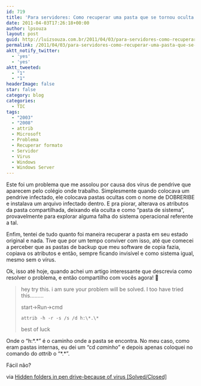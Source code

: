 ```yaml
---
id: 719
title: 'Para servidores: Como recuperar uma pasta que se tornou oculta por causa de vírus [Resolvido]'
date: 2011-04-03T17:26:18+00:00
author: lpsouza
layout: post
guid: http://luizsouza.com.br/2011/04/03/para-servidores-como-recuperar-uma-pasta-que-se-tornou-oculta-por-causa-de-vrus-resolvido/
permalink: /2011/04/03/para-servidores-como-recuperar-uma-pasta-que-se-tornou-oculta-por-causa-de-vrus-resolvido/
aktt_notify_twitter:
  - 'yes'
  - 'yes'
aktt_tweeted:
  - "1"
  - "1"
headerImage: false
star: false
category: blog
categories:
  - TIC
tags:
  - "2003"
  - "2008"
  - attrib
  - Microsoft
  - Problema
  - Recuperar formato
  - Servidor
  - Virus
  - Windows
  - Windows Server
---
```

Este foi um problema que me assolou por causa dos vírus de pendrive que aparecem pelo colégio onde trabalho. Simplesmente quando colocava um pendrive infectado, ele colocava pastas ocultas com o nome de DOBRERIBE e instalava um arquivo infectado dentro. E pra piorar, alterava os atributos da pasta compartilhada, deixando ela oculta e como “pasta de sistema”, provavelmente para explorar alguma falha do sistema operacional referente a tal.

Enfim, tentei de tudo quanto foi maneira recuperar a pasta em seu estado original e nada. Tive que por um tempo conviver com isso, até que comecei a perceber que as pastas de backup que meu software de copia fazia, copiava os atributos e então, sempre ficando invisível e como sistema igual, mesmo sem o vírus.

Ok, isso até hoje, quando achei um artigo interessante que descrevia como resolver o problema, e então compartilho com vocês agora! 🙂

> hey try this. i am sure your problem will be solved. I too have tried this.........
>
> start->Run->cmd
>
> `attrib -h -r -s /s /d h:\*.\*`
>
> best of luck

Onde o “h:\*.\*” é o caminho onde a pasta se encontra. No meu caso, como eram pastas internas, eu dei um “cd *caminho*” e depois apenas coloquei no comando do *attrib* o “\*.\*”.

Fácil não?

via [Hidden folders in pen drive-because of virus [Solved/Closed]](http://en.kioskea.net/forum/affich-220814-hidden-folders-in-pen-drive-because-of-virus)
